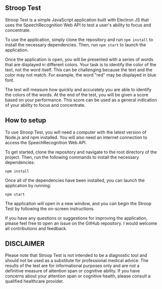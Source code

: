 Stroop Test
-----------

Stroop Test is a simple JavaScript application built with Electron JS that uses the SpeechRecognition Web API to test a user's ability to focus and concentrate.

To use the application, simply clone the repository and run `npm install` to install the necessary dependencies. Then, run `npm start` to launch the application.

Once the application is open, you will be presented with a series of words that are displayed in different colors. Your task is to identify the color of the text, not the word itself. This can be challenging because the text and the color may not match. For example, the word "red" may be displayed in blue font.

The test will measure how quickly and accurately you are able to identify the colors of the words. At the end of the test, you will be given a score based on your performance. This score can be used as a general indication of your ability to focus and concentrate.


How to setup
-----------

To use Stroop Test, you will need a computer with the latest version of Node.js and npm installed. You will also need an internet connection to access the SpeechRecognition Web API.


To get started, clone the repository and navigate to the root directory of the project. Then, run the following commands to install the necessary dependencies:

`npm install`

Once all of the dependencies have been installed, you can launch the application by running:

`npm start`

The application will open in a new window, and you can begin the Stroop Test by following the on-screen instructions.


If you have any questions or suggestions for improving the application, please feel free to open an issue on the GitHub repository. I would welcome all contributions and feedback.

  
DISCLAIMER
-----------

Please note that Stroop Test is not intended to be a diagnostic tool and should not be used as a substitute for professional medical advice. The results of the test are for informational purposes only and are not a definitive measure of attention span or cognitive ability. If you have concerns about your attention span or cognitive health, please consult a qualified healthcare provider.
